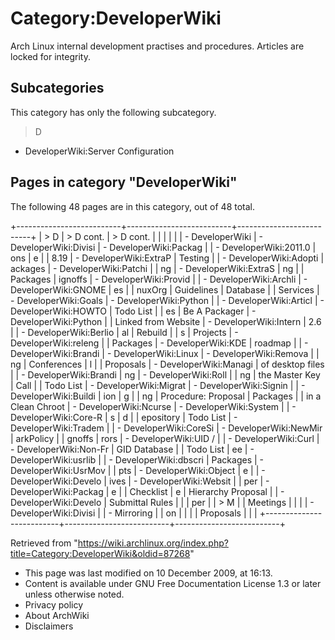 Category:DeveloperWiki
======================

Arch Linux internal development practises and procedures. Articles are
locked for integrity.

Subcategories
-------------

This category has only the following subcategory.

> D

-   DeveloperWiki:Server Configuration

Pages in category "DeveloperWiki"
---------------------------------

The following 48 pages are in this category, out of 48 total.

+--------------------------+--------------------------+--------------------------+
| > D                      | > D cont.                | > D cont.                |
|                          |                          |                          |
| -   DeveloperWiki        | -   DeveloperWiki:Divisi | -   DeveloperWiki:Packag |
| -   DeveloperWiki:2011.0 | ons                      | e                        |
| 8.19                     | -   DeveloperWiki:ExtraP |     Testing              |
| -   DeveloperWiki:Adopti | ackages                  | -   DeveloperWiki:Patchi |
| ng                       | -   DeveloperWiki:ExtraS | ng                       |
|     Packages             | ignoffs                  | -   DeveloperWiki:Provid |
| -   DeveloperWiki:Archli | -   DeveloperWiki:GNOME  | es                       |
| nuxOrg                   |     Guidelines           |     Database             |
|     Services             | -   DeveloperWiki:Goals  | -   DeveloperWiki:Python |
| -   DeveloperWiki:Articl | -   DeveloperWiki:HOWTO  |     Todo List            |
| es                       |     Be A Packager        | -   DeveloperWiki:Python |
|     Linked from Website  | -   DeveloperWiki:Intern | 2.6                      |
| -   DeveloperWiki:Berlio | al                       |     Rebuild              |
| s                        |     Projects             | -   DeveloperWiki:releng |
|     Packages             | -   DeveloperWiki:KDE    |     roadmap              |
| -   DeveloperWiki:Brandi | -   DeveloperWiki:Linux  | -   DeveloperWiki:Remova |
| ng                       |     Conferences          | l                        |
|     Proposals            | -   DeveloperWiki:Managi |     of desktop files     |
| -   DeveloperWiki:Brandi | ng                       | -   DeveloperWiki:Roll   |
| ng                       |     the Master Key       |     Call                 |
|     Todo List            | -   DeveloperWiki:Migrat | -   DeveloperWiki:Signin |
| -   DeveloperWiki:Buildi | ion                      | g                        |
| ng                       |     Procedure: Proposal  |     Packages             |
|     in a Clean Chroot    | -   DeveloperWiki:Ncurse | -   DeveloperWiki:System |
| -   DeveloperWiki:Core-R | s                        | d                        |
| epository                |     Todo List            | -   DeveloperWiki:Tradem |
| -   DeveloperWiki:CoreSi | -   DeveloperWiki:NewMir | arkPolicy                |
| gnoffs                   | rors                     | -   DeveloperWiki:UID /  |
| -   DeveloperWiki:Curl   | -   DeveloperWiki:Non-Fr |     GID Database         |
|     Todo List            | ee                       | -   DeveloperWiki:usrlib |
| -   DeveloperWiki:dbscri |     Packages             | -   DeveloperWiki:UsrMov |
| pts                      | -   DeveloperWiki:Object | e                        |
| -   DeveloperWiki:Develo | ives                     | -   DeveloperWiki:Websit |
| per                      | -   DeveloperWiki:Packag | e                        |
|     Checklist            | e                        |     Hierarchy Proposal   |
| -   DeveloperWiki:Develo |     Submittal Rules      |                          |
| per                      |                          | > M                      |
|     Meetings             |                          |                          |
| -   DeveloperWiki:Divisi |                          | -   Mirroring            |
| on                       |                          |                          |
|     Proposals            |                          |                          |
+--------------------------+--------------------------+--------------------------+

Retrieved from
"https://wiki.archlinux.org/index.php?title=Category:DeveloperWiki&oldid=87268"

-   This page was last modified on 10 December 2009, at 16:13.
-   Content is available under GNU Free Documentation License 1.3 or
    later unless otherwise noted.
-   Privacy policy
-   About ArchWiki
-   Disclaimers
